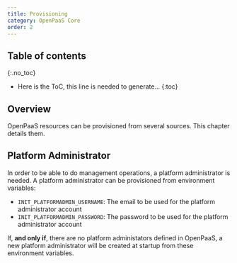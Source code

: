 ```yaml
---
title: Provisioning
category: OpenPaaS Core
order: 2
---
```


## Table of contents
{:.no_toc}

* Here is the ToC, this line is needed to generate...
{:toc}

## Overview

OpenPaaS resources can be provisioned from several sources. This chapter details them.

## Platform Administrator

In order to be able to do management operations, a platform administrator is needed. A platform administrator can be provisioned from environment variables:

- `INIT_PLATFORMADMIN_USERNAME`: The email to be used for the platform administrator account
- `INIT_PLATFORMADMIN_PASSWORD`: The password to be used for the platform administrator account

If, **and only if**, there are no platform administators defined in OpenPaaS, a new platform administrator will be created at startup from these environment variables.
